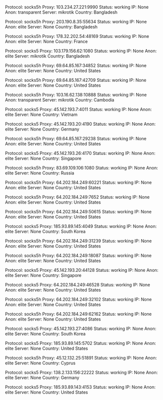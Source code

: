 Protocol: socks5h
Proxy: 103.234.27.221:9990
Status: working
IP: None
Anon: transparent
Server: mikrotik
Country: Bangladesh

Protocol: socks5h
Proxy: 203.190.8.35:55634
Status: working
IP: None
Anon: elite
Server: None
Country: Bangladesh

Protocol: socks5h
Proxy: 178.32.202.54:48169
Status: working
IP: None
Anon: elite
Server: None
Country: France

Protocol: socks5
Proxy: 103.179.156.62:1080
Status: working
IP: None
Anon: elite
Server: mikrotik
Country: Bangladesh

Protocol: socks5h
Proxy: 69.64.85.167:34852
Status: working
IP: None
Anon: elite
Server: None
Country: United States

Protocol: socks5h
Proxy: 69.64.85.167:42709
Status: working
IP: None
Anon: elite
Server: None
Country: United States

Protocol: socks5h
Proxy: 103.16.62.138:10888
Status: working
IP: None
Anon: transparent
Server: mikrotik
Country: Cambodia

Protocol: socks5
Proxy: 45.142.193.7:4011
Status: working
IP: None
Anon: elite
Server: None
Country: Vietnam

Protocol: socks5
Proxy: 45.142.193.20:4190
Status: working
IP: None
Anon: elite
Server: None
Country: Germany

Protocol: socks5h
Proxy: 69.64.85.167:29238
Status: working
IP: None
Anon: elite
Server: None
Country: United States

Protocol: socks5
Proxy: 45.142.193.26:4170
Status: working
IP: None
Anon: elite
Server: None
Country: Singapore

Protocol: socks5h
Proxy: 83.69.109.106:1080
Status: working
IP: None
Anon: elite
Server: None
Country: Russia

Protocol: socks5h
Proxy: 64.202.184.249:60221
Status: working
IP: None
Anon: elite
Server: None
Country: United States

Protocol: socks5h
Proxy: 64.202.184.249:7652
Status: working
IP: None
Anon: elite
Server: None
Country: United States

Protocol: socks5h
Proxy: 64.202.184.249:50615
Status: working
IP: None
Anon: elite
Server: None
Country: United States

Protocol: socks5
Proxy: 185.93.89.145:4049
Status: working
IP: None
Anon: elite
Server: None
Country: South Korea

Protocol: socks5h
Proxy: 64.202.184.249:31239
Status: working
IP: None
Anon: elite
Server: None
Country: United States

Protocol: socks5h
Proxy: 64.202.184.249:18087
Status: working
IP: None
Anon: elite
Server: None
Country: United States

Protocol: socks5
Proxy: 45.142.193.20:44128
Status: working
IP: None
Anon: elite
Server: None
Country: Singapore

Protocol: socks5
Proxy: 64.202.184.249:46528
Status: working
IP: None
Anon: elite
Server: None
Country: United States

Protocol: socks5h
Proxy: 64.202.184.249:32102
Status: working
IP: None
Anon: elite
Server: None
Country: United States

Protocol: socks5h
Proxy: 64.202.184.249:62162
Status: working
IP: None
Anon: elite
Server: None
Country: United States

Protocol: socks5
Proxy: 45.142.193.27:4086
Status: working
IP: None
Anon: elite
Server: None
Country: South Korea

Protocol: socks5
Proxy: 185.93.89.145:5702
Status: working
IP: None
Anon: elite
Server: None
Country: United States

Protocol: socks5h
Proxy: 45.12.132.25:51891
Status: working
IP: None
Anon: elite
Server: None
Country: Cyprus

Protocol: socks5
Proxy: 138.2.133.156:22222
Status: working
IP: None
Anon: elite
Server: None
Country: Germany

Protocol: socks5
Proxy: 185.93.89.143:4153
Status: working
IP: None
Anon: elite
Server: None
Country: United States

